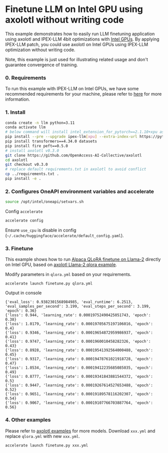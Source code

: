# Finetune LLM on Intel GPU using axolotl without writing code

This example demonstrates how to easily run LLM finetuning application using axolotl and IPEX-LLM 4bit optimizations with [Intel GPUs](../../../README.md). By applying IPEX-LLM patch, you could use axolotl on Intel GPUs using IPEX-LLM optimization without writing code.

Note, this example is just used for illustrating related usage and don't guarantee convergence of training.

### 0. Requirements

To run this example with IPEX-LLM on Intel GPUs, we have some recommended requirements for your machine, please refer to [here](../../README.md#requirements) for more information.

### 1. Install

```bash
conda create -n llm python=3.11
conda activate llm
# below command will install intel_extension_for_pytorch==2.1.10+xpu as default
pip install --pre --upgrade ipex-llm[xpu] --extra-index-url https://pytorch-extension.intel.com/release-whl/stable/xpu/us/
pip install transformers==4.34.0 datasets
pip install fire peft==0.5.0
# install axolotl v0.3.0
git clone https://github.com/OpenAccess-AI-Collective/axolotl
cd axolotl
git checkout v0.3.0
# replace default requirements.txt in axolotl to avoid conflict
cp ../requirements.txt .
pip install -e .
```

### 2. Configures OneAPI environment variables and accelerate

```bash
source /opt/intel/oneapi/setvars.sh
```

Config `accelerate`

```bash
accelerate config
```

Ensure `use_cpu` is disable in config (`~/.cache/huggingface/accelerate/default_config.yaml`).

### 3. Finetune

This example shows how to run [Alpaca QLoRA finetune on Llama-2](https://github.com/artidoro/qlora) directly on Intel GPU, based on [axolotl Llama-2 qlora example](https://github.com/OpenAccess-AI-Collective/axolotl/blob/v0.3.0/examples/llama-2/qlora.yml).

Modify parameters in `qlora.yml` based on your requirements.

```
accelerate launch finetune.py qlora.yml
```

Output in console

```
{'eval_loss': 0.9382301568984985, 'eval_runtime': 6.2513, 'eval_samples_per_second': 3.199, 'eval_steps_per_second': 3.199, 'epoch': 0.36}
{'loss': 0.944, 'learning_rate': 0.00019752490425051743, 'epoch': 0.38}
{'loss': 1.0179, 'learning_rate': 0.00019705675197106016, 'epoch': 0.4}
{'loss': 0.9346, 'learning_rate': 0.00019654872959986937, 'epoch': 0.41}
{'loss': 0.9747, 'learning_rate': 0.0001960010458282326, 'epoch': 0.43}
{'loss': 0.8928, 'learning_rate': 0.00019541392564000488, 'epoch': 0.45}
{'loss': 0.9317, 'learning_rate': 0.00019478761021918728, 'epoch': 0.47}
{'loss': 1.0534, 'learning_rate': 0.00019412235685085035, 'epoch': 0.49}
{'loss': 0.8777, 'learning_rate': 0.00019341843881544372, 'epoch': 0.5}
{'loss': 0.9447, 'learning_rate': 0.00019267614527653488, 'epoch': 0.52}
{'loss': 0.9651, 'learning_rate': 0.00019189578116202307, 'epoch': 0.54}
{'loss': 0.9067, 'learning_rate': 0.00019107766703887764, 'epoch': 0.56}
```

### 4. Other examples

Please refer to [axolotl examples](https://github.com/OpenAccess-AI-Collective/axolotl/tree/v0.3.0/examples) for more models. Download `xxx.yml` and replace `qlora.yml` with new `xxx.yml`.

```
accelerate launch finetune.py xxx.yml
```
